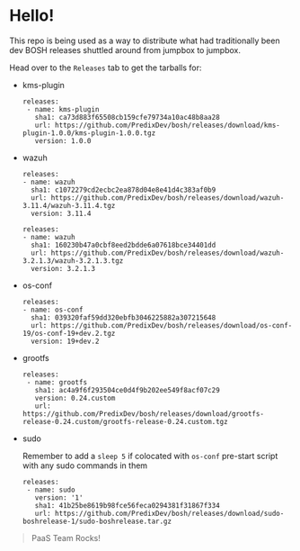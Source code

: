 # Hello!

This repo is being used as a way to distribute what had traditionally been dev BOSH releases shuttled around from jumpbox to jumpbox.

Head over to the `Releases` tab to get the tarballs for:

 - kms-plugin

   ```
   releases:
    - name: kms-plugin
      sha1: ca73d883f65508cb159cfe79734a10ac48b8aa28
      url: https://github.com/PredixDev/bosh/releases/download/kms-plugin-1.0.0/kms-plugin-1.0.0.tgz
      version: 1.0.0
   ```
  
 - wazuh

   ```
   releases:
   - name: wazuh
     sha1: c1072279cd2ecbc2ea878d04e8e41d4c383af0b9
     url: https://github.com/PredixDev/bosh/releases/download/wazuh-3.11.4/wazuh-3.11.4.tgz
     version: 3.11.4
   ```
   
   ```
   releases:
   - name: wazuh
     sha1: 160230b47a0cbf8eed2bdde6a07618bce34401dd
     url: https://github.com/PredixDev/bosh/releases/download/wazuh-3.2.1.3/wazuh-3.2.1.3.tgz
     version: 3.2.1.3
   ```

 - os-conf

   ```
   releases:
   - name: os-conf
     sha1: 039320faf59dd320ebfb3046225882a307215648
     url: https://github.com/PredixDev/bosh/releases/download/os-conf-19/os-conf-19+dev.2.tgz 
     version: 19+dev.2
   ```


 - grootfs

   ```
   releases:
    - name: grootfs
      sha1: ac4a9f6f293504ce0d4f9b202ee549f8acf07c29
      version: 0.24.custom
      url: https://github.com/PredixDev/bosh/releases/download/grootfs-release-0.24.custom/grootfs-release-0.24.custom.tgz 
   ```



 - sudo
  
   Remember to add a `sleep 5` if colocated with `os-conf` pre-start script with any sudo commands in them

   ```
   releases:
    - name: sudo
      version: '1'
      sha1: 41b25be8619b98fce56feca0294381f31867f334
      url: https://github.com/PredixDev/bosh/releases/download/sudo-boshrelease-1/sudo-boshrelease.tar.gz 
   ```

> PaaS Team Rocks!
